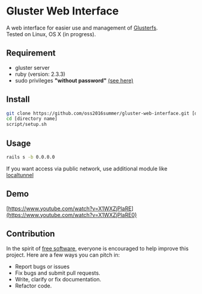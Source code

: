 # Gluster Web Interface

A web interface for easier use and management of [Glusterfs](https://gluster.org).  
Tested on Linux, OS X (in progress).

## Requirement

* gluster server
* ruby (version: 2.3.3)
* sudo privileges **"without password"** [(see here)](http://askubuntu.com/questions/147241/execute-sudo-without-password)

## Install

``` bash
git clone https://github.com/oss2016summer/gluster-web-interface.git [directory name]
cd [directory name]
script/setup.sh
```

## Usage

``` bash
rails s -b 0.0.0.0
```

If you want access via public network, use additional module like [localtunnel](https://github.com/localtunnel/localtunnel)

## Demo

[https://www.youtube.com/watch?v=X1WXZjPlaRE](https://www.youtube.com/watch?v=X1WXZjPlaRE0)

## Contribution

In the spirit of [free software](http://www.fsf.org/licensing/essays/free-sw.html), everyone is encouraged to help improve this project. Here are a few ways you can pitch in:

 - Report bugs or issues
 - Fix bugs and submit pull requests.
 - Write, clarify or fix documentation.
 - Refactor code.
 
